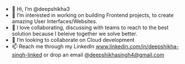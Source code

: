 - 👋 Hi, I’m @deepshikha3
- 👀 I’m interested in working on building Frontend projects, to create amazing User Interfaces/Websites.
- 🌱 I love collaborating, discussing with teams to reach to the best solution because I beleive together we solve better.
- 💞️ I’m looking to collaborate on Cloud development
- 📫 Reach me through my LinkedIn www.linkedin.com/in/deepshikha-singh-linked or drop an email @deepshikhasingh4@gmail.com

<!---
deepshikha3/deepshikha3 is a ✨ special ✨ repository because its `README.md` (this file) appears on your GitHub profile.
You can click the Preview link to take a look at your changes.
--->
